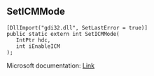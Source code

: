 ## SetICMMode

```
[DllImport("gdi32.dll", SetLastError = true)]
public static extern int SetICMMode(
   IntPtr hdc,
   int iEnableICM
);
```

Microsoft documentation: [Link](https://docs.microsoft.com/en-us/windows/win32/api/wingdi/nf-wingdi-seticmmode)
